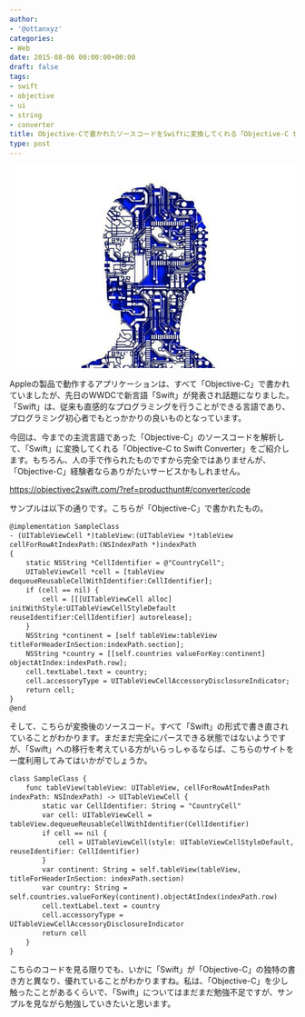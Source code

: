```yaml
---
author:
- '@ottanxyz'
categories:
- Web
date: 2015-08-06 00:00:00+00:00
draft: false
tags:
- swift
- objective
- ui
- string
- converter
title: Objective-Cで書かれたソースコードをSwiftに変換してくれる「Objective-C to Swift Converter」
type: post
---
```


![](150806-55c337463614c.jpg)






Appleの製品で動作するアプリケーションは、すべて「Objective-C」で書かれていましたが、先日のWWDCで新言語「Swift」が発表され話題になりました。「Swift」は、従来も直感的なプログラミングを行うことができる言語であり、プログラミング初心者でもとっかかりの良いものとなっています。





今回は、今までの主流言語であった「Objective-C」のソースコードを解析して、「Swift」に変換してくれる「Objective-C to Swift Converter」をご紹介します。もちろん、人の手で作られたものですから完全ではありませんが、「Objective-C」経験者ならありがたいサービスかもしれません。



https://objectivec2swift.com/?ref=producthunt#/converter/code



サンプルは以下の通りです。こちらが「Objective-C」で書かれたもの。





    @implementation SampleClass
    - (UITableViewCell *)tableView:(UITableView *)tableView cellForRowAtIndexPath:(NSIndexPath *)indexPath
    {
        static NSString *CellIdentifier = @"CountryCell";
        UITableViewCell *cell = [tableView dequeueReusableCellWithIdentifier:CellIdentifier];
        if (cell == nil) {
            cell = [[[UITableViewCell alloc] initWithStyle:UITableViewCellStyleDefault reuseIdentifier:CellIdentifier] autorelease];
        }
        NSString *continent = [self tableView:tableView titleForHeaderInSection:indexPath.section];
        NSString *country = [[self.countries valueForKey:continent] objectAtIndex:indexPath.row];
        cell.textLabel.text = country;
        cell.accessoryType = UITableViewCellAccessoryDisclosureIndicator;
        return cell;
    }
    @end





そして、こちらが変換後のソースコード。すべて「Swift」の形式で書き直されていることがわかります。まだまだ完全にパースできる状態ではないようですが、「Swift」への移行を考えている方がいらっしゃるならば、こちらのサイトを一度利用してみてはいかがでしょうか。





    class SampleClass {
        func tableView(tableView: UITableView, cellForRowAtIndexPath indexPath: NSIndexPath) -> UITableViewCell {
            static var CellIdentifier: String = "CountryCell"
            var cell: UITableViewCell = tableView.dequeueReusableCellWithIdentifier(CellIdentifier)
            if cell == nil {
                cell = UITableViewCell(style: UITableViewCellStyleDefault, reuseIdentifier: CellIdentifier)
            }
            var continent: String = self.tableView(tableView, titleForHeaderInSection: indexPath.section)
            var country: String = self.countries.valueForKey(continent).objectAtIndex(indexPath.row)
            cell.textLabel.text = country
            cell.accessoryType = UITableViewCellAccessoryDisclosureIndicator
            return cell
        }
    }





こちらのコードを見る限りでも、いかに「Swift」が「Objective-C」の独特の書き方と異なり、優れていることがわかりますね。私は、「Objective-C」を少し触ったことがあるくらいで、「Swift」についてはまだまだ勉強不足ですが、サンプルを見ながら勉強していきたいと思います。